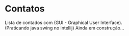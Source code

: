 # Contatos
Lista de contados com (GUI - Graphical User Interface).<br>
(Praticando java swing no intellij) Ainda em construção...
